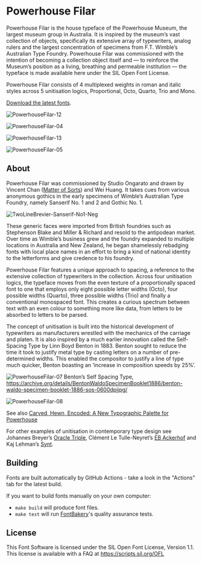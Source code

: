# Powerhouse Filar

Powerhouse Filar is the house typeface of the Powerhouse Museum, the largest museum group in Australia. It is inspired by the museum’s vast collection of objects, specifically its extensive array of typewriters, analog rulers and the largest concentration of specimens from F.T. Wimble’s Australian Type Foundry. Powerhouse Filar was commissioned with the intention of becoming a collection object itself and — to reinforce the Museum’s position as a living, breathing and permeable institution — the typeface is made available here under the SIL Open Font License.

Powerhouse Filar consists of 4 multiplexed weights in roman and italic styles across 5 unitisation logics, Proportional, Octo, Quarto, Trio and Mono.

[Download the latest fonts]().

![PowerhouseFilar-12](https://github.com/user-attachments/assets/dd8c952d-c3ac-4dfa-9d84-ed719fc3b25e)

![PowerhouseFilar-04](https://github.com/user-attachments/assets/0a0f5257-3b08-4e94-a8b5-0bb1467ff081)

![PowerhouseFilar-13](https://github.com/user-attachments/assets/e55b1439-2dcb-4400-b2f8-abca331bb2ef)

![PowerhouseFilar-05](https://github.com/user-attachments/assets/78934499-3d91-45a2-ac7d-04084bd83255)

## About

Powerhouse Filar was commissioned by Studio Ongarato and drawn by Vincent Chan ([Matter of Sorts](http://www.matterofsorts.com)) and Wei Huang. It takes cues from various anonymous gothics in the early specimens of Wimble’s Australian Type Foundry, namely Sanserif No. 1 and 2 and Gothic No. 1.

![TwoLineBrevier-Sanserif-No1-Neg](https://github.com/user-attachments/assets/8425b23d-9c03-4ba3-bb52-f4ac38f3641e)

These generic faces were imported from British foundries such as Stephenson Blake and Miller & Richard and resold to the antipodean market. Over time as Wimble’s business grew and the foundry expanded to multiple locations in Australia and New Zealand, he began shamelessly rebadging fonts with local place names in an effort to bring a kind of national identity to the letterforms and give credence to his foundry.

Powerhouse Filar features a unique approach to spacing, a reference to the extensive collection of typewriters in the collection. Across four unitisation logics, the typeface moves from the even texture of a proportionally spaced font to one that employs only eight possible letter widths (Octo), four possible widths (Quarto), three possible widths (Trio) and finally a conventional monospaced font. This creates a curious spectrum between text with an even colour to something more like data, from letters to be absorbed to letters to be parsed.

The concept of unitisation is built into the historical development of typewriters as manufacturers wrestled with the mechanics of the carriage and platen. It is also inspired by a much earlier innovation called the Self-Spacing Type by Linn Boyd Benton in 1883. Benton sought to reduce the time it took to justify metal type by casting letters on a number of pre-determined widths. This enabled the compositor to justify a line of type much quicker, Benton boasting an ‘increase in composition speeds by 25%’.  

![PowerhouseFilar-07](https://github.com/user-attachments/assets/388aa722-eddb-4136-9306-596a780b45c0)
Benton’s Self Spacing Type, https://archive.org/details/BentonWaldoSpecimenBooklet1886/benton-waldo-specimen-booklet-1886-sos-0600dpijpg/

![PowerhouseFilar-08](https://github.com/user-attachments/assets/692a13d7-fff0-4201-aa4d-1e14a2abfc17)

See also [Carved, Hewn, Encoded: A New Typographic Palette for Powerhouse](https://powerhouse.com.au/stories/carved-hewn-encoded)

For other examples of unitisation in contemporary type design see Johannes Breyer’s [Oracle Triple](https://abcdinamo.com/news/oracle-battling-an-ancient-system-of-triples), Clément Le Tulle-Neyret’s [EB Ackerhof](https://electrobibliotheque.org/cltn/EB-Ackerhof-87d424c1209443bbb2557251e49f16a2) and Kaj Lehman’s [Synt](https://abcdinamo.com/news/synt-a-rhythmic-reimagining-of-modern-faces-for-todays-streaming-world). 

## Building

Fonts are built automatically by GitHub Actions - take a look in the "Actions" tab for the latest build.

If you want to build fonts manually on your own computer:

* `make build` will produce font files.
* `make test` will run [FontBakery](https://github.com/googlefonts/fontbakery)'s quality assurance tests.

## License

This Font Software is licensed under the SIL Open Font License, Version 1.1.
This license is available with a FAQ at
https://scripts.sil.org/OFL
